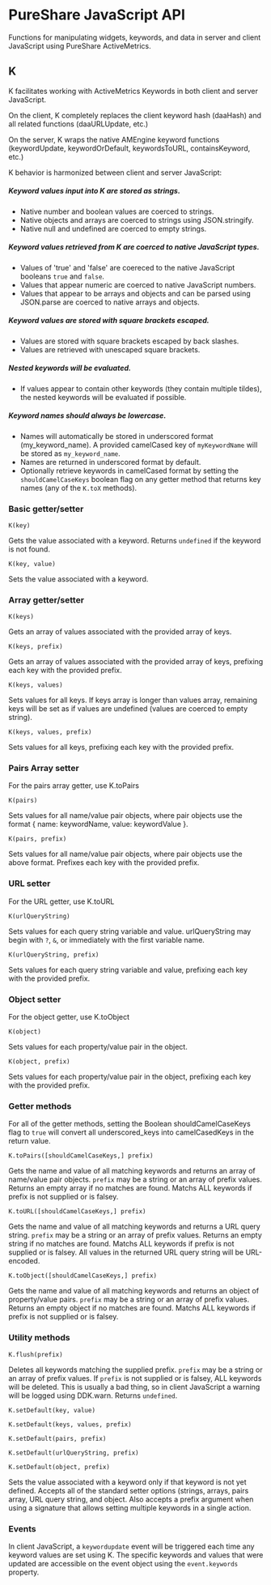 # PureShare JavaScript API
Functions for manipulating widgets, keywords, and data in server and client JavaScript using PureShare ActiveMetrics.


## K
K facilitates working with ActiveMetrics Keywords in both client and server JavaScript.

On the client, K completely replaces the client keyword hash (daaHash) and all related functions (daaURLUpdate, etc.)

On the server, K wraps the native AMEngine keyword functions (keywordUpdate, keywordOrDefault, keywordsToURL, containsKeyword, etc.)

K behavior is harmonized between client and server JavaScript:

##### Keyword values input into K are stored as strings.
* Native number and boolean values are coerced to strings.
* Native objects and arrays are coerced to strings using JSON.stringify.
* Native null and undefined are coerced to empty strings.

##### Keyword values retrieved from K are coerced to native JavaScript types.
* Values of 'true' and 'false' are coereced to the native JavaScript booleans `true` and `false`.
* Values that appear numeric are coerced to native JavaScript numbers.
* Values that appear to be arrays and objects and can be parsed using JSON.parse are coerced to native arrays and objects.

##### Keyword values are stored with square brackets escaped.
* Values are stored with square brackets escaped by back slashes.
* Values are retrieved with unescaped square brackets.

##### Nested keywords will be evaluated.
* If values appear to contain other keywords (they contain multiple tildes), the nested keywords will be evaluated if possible.

##### Keyword names should always be lowercase.
* Names will automatically be stored in underscored format (my_keyword_name). A provided camelCased key of `myKeywordName` will be stored as `my_keyword_name`.
* Names are returned in underscored format by default.
* Optionally retrieve keywords in camelCased format by setting the `shouldCamelCaseKeys` boolean flag on any getter method that returns key names (any of the `K.toX` methods).


### Basic getter/setter

`K(key)`

Gets the value associated with a keyword.
Returns `undefined` if the keyword is not found.

`K(key, value)`

Sets the value associated with a keyword.


### Array getter/setter

`K(keys)`

Gets an array of values associated with the provided array of keys.

`K(keys, prefix)`

Gets an array of values associated with the provided array of keys, prefixing each key with the provided prefix.

`K(keys, values)`

Sets values for all keys.
If keys array is longer than values array, remaining keys will be set as if values are undefined (values are coerced to empty string).

`K(keys, values, prefix)`

Sets values for all keys, prefixing each key with the provided prefix.


### Pairs Array setter
For the pairs array getter, use K.toPairs

`K(pairs)`

Sets values for all name/value pair objects, where pair objects use the format { name: keywordName, value: keywordValue }.

`K(pairs, prefix)`

Sets values for all name/value pair objects, where pair objects use the above format.
Prefixes each key with the provided prefix.


### URL setter
For the URL getter, use K.toURL

`K(urlQueryString)`

Sets values for each query string variable and value.
urlQueryString may begin with `?`, `&`, or immediately with the first variable name.

`K(urlQueryString, prefix)`

Sets values for each query string variable and value, prefixing each key with the provided prefix.


### Object setter
For the object getter, use K.toObject

`K(object)`

Sets values for each property/value pair in the object.

`K(object, prefix)`

Sets values for each property/value pair in the object, prefixing each key with the provided prefix.


### Getter methods
For all of the getter methods, setting the Boolean shouldCamelCaseKeys flag to `true` will convert all underscored_keys into camelCasedKeys in the return value.

`K.toPairs([shouldCamelCaseKeys,] prefix)`

Gets the name and value of all matching keywords and returns an array of name/value pair objects.
`prefix` may be a string or an array of prefix values.
Returns an empty array if no matches are found.
Matchs ALL keywords if prefix is not supplied or is falsey.

`K.toURL([shouldCamelCaseKeys,] prefix)`

Gets the name and value of all matching keywords and returns a URL query string.
`prefix` may be a string or an array of prefix values.
Returns an empty string if no matches are found.
Matchs ALL keywords if prefix is not supplied or is falsey.
All values in the returned URL query string will be URL-encoded.

`K.toObject([shouldCamelCaseKeys,] prefix)`

Gets the name and value of all matching keywords and returns an object of property/value pairs.
`prefix` may be a string or an array of prefix values.
Returns an empty object if no matches are found.
Matchs ALL keywords if prefix is not supplied or is falsey.

### Utility methods

`K.flush(prefix)`

Deletes all keywords matching the supplied prefix.
`prefix` may be a string or an array of prefix values.
If `prefix` is not supplied or is falsey, ALL keywords will be deleted. This is usually a bad thing, so in client JavaScript a warning will be logged using DDK.warn.
Returns `undefined`.

`K.setDefault(key, value)`

`K.setDefault(keys, values, prefix)`

`K.setDefault(pairs, prefix)`

`K.setDefault(urlQueryString, prefix)`

`K.setDefault(object, prefix)`

Sets the value associated with a keyword only if that keyword is not yet defined.
Accepts all of the standard setter options (strings, arrays, pairs array, URL query string, and object.
Also accepts a prefix argument when using a signature that allows setting multiple keywords in a single action.


### Events
In client JavaScript, a `keywordupdate` event will be triggered each time any keyword values are set using K.
The specific keywords and values that were updated are accessible on the event object using the `event.keywords` property.

